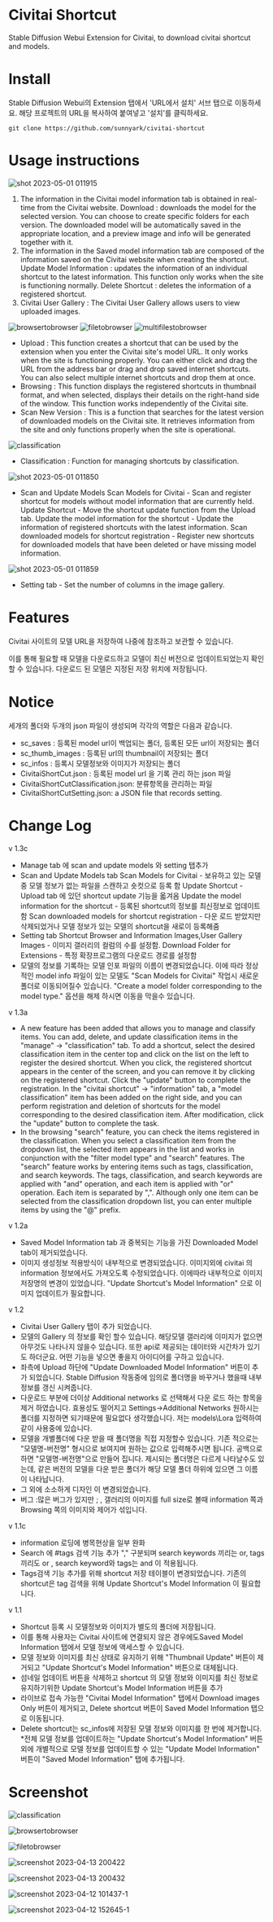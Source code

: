 # Civitai Shortcut

Stable Diffusion Webui Extension for Civitai, to download civitai shortcut and models.

# Install

Stable Diffusion Webui의 Extension 탭에서 'URL에서 설치' 서브 탭으로 이동하세요. 해당 프로젝트의 URL을 복사하여 붙여넣고 '설치'를 클릭하세요.

    git clone https://github.com/sunnyark/civitai-shortcut

# Usage instructions

![shot 2023-05-01 011915](https://user-images.githubusercontent.com/40237431/235365101-a5754678-8318-446e-85e2-2243fa892400.png)

1. The information in the Civitai model information tab is obtained in real-time from the Civitai website.
   Download : downloads the model for the selected version. You can choose to create specific folders for each version. The downloaded model will be automatically saved in the appropriate location, and a preview image and info will be generated together with it.
2. The information in the Saved model information tab are composed of the information saved on the Civitai website when creating the shortcut.
   Update Model Information : updates the information of an individual shortcut to the latest information. This function only works when the site is functioning normally.
   Delete Shortcut : deletes the information of a registered shortcut.
3. Civitai User Gallery : The Civitai User Gallery allows users to view uploaded images.

![browsertobrowser](https://user-images.githubusercontent.com/40237431/233503898-53fd19d2-13bf-4b05-801e-265472bac1b5.gif)
![filetobrowser](https://user-images.githubusercontent.com/40237431/233503915-0ebc4c6e-2218-4722-a83e-7d83d5580571.gif)
![multifilestobrowser](https://user-images.githubusercontent.com/40237431/233578034-d8920f29-a66e-4939-b6c1-cb760d809c13.gif)

* Upload : This function creates a shortcut that can be used by the extension when you enter the Civitai site's model URL. It only works when the site is functioning properly. You can either click and drag the URL from the address bar or drag and drop saved internet shortcuts. You can also select multiple internet shortcuts and drop them at once.
* Browsing : This function displays the registered shortcuts in thumbnail format, and when selected, displays their details on the right-hand side of the window. This function works independently of the Civitai site.
* Scan New Version : This is a function that searches for the latest version of downloaded models on the Civitai site. It retrieves information from the site and only functions properly when the site is operational.

![classification](https://user-images.githubusercontent.com/40237431/235164869-602163e8-9531-46ef-a0bb-49bc12456a06.gif)

* Classification : Function for managing shortcuts by classification.

![shot 2023-05-01 011850](https://user-images.githubusercontent.com/40237431/235365080-047f20a9-1a66-4a0d-9592-2fb63f67dcab.png)

* Scan and Update Models
  Scan Models for Civitai - Scan and register shortcut for models without model information that are currently held.
  Update Shortcut - Move the shortcut update function from the Upload tab.
  Update the model information for the shortcut - Update the information of registered shortcuts with the latest information.
  Scan downloaded models for shortcut registration - Register new shortcuts for downloaded models that have been deleted or have missing model information.

![shot 2023-05-01 011859](https://user-images.githubusercontent.com/40237431/235365087-7357c1ea-754e-42cc-8ee7-7c0feb89bbbf.png)

* Setting tab - Set the number of columns in the image gallery.

# Features

Civitai 사이트의 모델 URL을 저장하여 나중에 참조하고 보관할 수 있습니다.

이를 통해 필요할 때 모델을 다운로드하고 모델이 최신 버전으로 업데이트되었는지 확인할 수 있습니다.
다운로드 된 모델은 지정된 저장 위치에 저장됩니다.

# Notice

세개의 폴더와 두개의 json 파일이 생성되며 각각의 역할은 다음과 같습니다.

* sc_saves : 등록된 model url이 백업되는 폴더, 등록된 모든 url이 저장되는 폴더
* sc_thumb_images : 등록된 url의 thumbnail이 저장되는 폴더
* sc_infos : 등록시 모델정보와 이미지가 저장되는 폴더
* CivitaiShortCut.json : 등록된 model url 을 기록 관리 하는  json 파일
* CivitaiShortCutClassification.json: 분류항목을 관리하는 파일
* CivitaiShortCutSetting.json: a JSON file that records setting.

# Change Log

v 1.3c

* Manage tab 에 scan and update models 와 setting 탭추가
* Scan and Update Models tab
  Scan Models for Civitai - 보유하고 있는 모델중 모델 정보가 없는 파일을 스캔하고 숏컷으로 등록 함
  Update Shortcut - Upload tab 에 있던 shortcut update 기능을 옯겨옴
  Update the model information for the shortcut - 등록된 shortcut의 정보를 최신정보로 업데이트함
  Scan downloaded models for shortcut registration - 다운 로드 받았지만 삭제되었거나 모델 정보가 있는 모델의 shortcut을 새로이 등록해줌
* Setting tab
  Shortcut Browser and Information Images,User Gallery Images - 이미지 갤러리의 컬럼의 수를 설정함.
  Download Folder for Extensions - 특정 확장프로그램의 다운로드 경로를 설정함
* 모델의 정보를 기록하는 모델 인포 파일의 이름이 변경되었습니다.
  이에 따라 정상적인 model info 파일이 있는 모델도 "Scan Models for Civitai" 작업시 새로운 폴더로 이동되어질수 있습니다.
  "Create a model folder corresponding to the model type." 옵션을 해제 하시면 이동을 막을수 있습니다.

v 1.3a

* A new feature has been added that allows you to manage and classify items.
  You can add, delete, and update classification items in the "manage" -> "classification" tab.
  To add a shortcut, select the desired classification item in the center top and click on the list on the left to register the desired shortcut. When you click, the registered shortcut appears in the center of the screen, and you can remove it by clicking on the registered shortcut.
  Click the "update" button to complete the registration.
  In the "civitai shortcut" -> "information" tab, a "model classification" item has been added on the right side, and you can perform registration and deletion of shortcuts for the model corresponding to the desired classification item.
  After modification, click the "update" button to complete the task.
* In the browsing "search" feature, you can check the items registered in the classification.
  When you select a classification item from the dropdown list, the selected item appears in the list and works in conjunction with the "filter model type" and "search" features.
  The "search" feature works by entering items such as tags, classification, and search keywords.
  The tags, classification, and search keywords are applied with "and" operation, and each item is applied with "or" operation. Each item is separated by ",".
  Although only one item can be selected from the classification dropdown list, you can enter multiple items by using the "@" prefix.

v 1.2a

* Saved Model Information tab 과 중복되는 기능을 가진 Downloaded Model tab이 제거되었습니다.
* 이미지 생성정보 적용방식이 내부적으로 변경되었습니다.
  이미지외에 civitai 의 information 정보에서도 가져오도록 수정되었습니다.
  이에따라 내부적으로 이미지 저장명의 변경이 있었습니다. "Update Shortcut's Model Information" 으로 이미지 업데이트가 필요합니다.

v 1.2

* Civitai User Gallery 탭이 추가 되었습니다.
* 모델의 Gallery 의 정보를 확인 할수 있습니다. 해당모델 갤러리에 이미지가 없으면 아무것도 나타나지 않을수 있습니다.
  또한 api로 제공되는 데이터와 시간차가 있기도 하더군요.
  어떤 기능을 넣으면 좋을지 아이디어를 구하고 있습니다.
* 좌측에 Upload 하단에 "Update Downloaded Model Information" 버튼이 추가 되었습니다.
  Stable Diffusion 작동중에 임의로 폴더명을 바꾸거나 했을때 내부 정보를 갱신 시켜줍니다.
* 다운로드 부분에 더이상 Additional networks 로 선택해서 다운 로드 하는 항목을 제거 하였습니다.
  효용성도 떨어지고 Settings->Additional Networks 원하시는 폴더를 지정하면 되기때문에 필요없다 생각했습니다.
  저는 models\Lora 입력하여 같이 사용중에 있습니다.
* 모델을 개별폴더에 다운 받을 때 폴더명을 직접 지정할수 있습니다.
  기존 적으로는 "모델명-버전명" 형시으로 보여지며 원하는 값으로 입력해주시면 됩니다.
  공백으로 하면 "모델명-버전명"으로 만들어 집니다.
  제시되는 폴더명은 다르게 나타날수도 있는데,
  같은 버전의 모델을 다운 받은 폴더가 해당 모델 폴더 하위에 있으면 그 이름이 나타납니다.
* 그 외에 소소하게 디자인 이 변경되었습니다.
* 버그 :많은 버그가 있지만 ; , 갤러리의 이미지를 full size로 볼때 information 쪽과 Browsing 쪽의 이미지와 제어가 섞입니다.

v 1.1c

* information 로딩에 병목현상을 일부 완화
* Search 에 #tags 검색 기능 추가
  "," 구분되며 search keywords 끼리는 or, tags 끼리도 or , search keyword와 tags는 and 이 적용됩니다.
* Tags검색 기능 추가를 위해 shortcut 저장 테이블이 변경되었습니다.
  기존의 shortcut은 tag 검색을 위해 Update Shortcut's Model Information 이 필요합니다.

v 1.1

* Shortcut 등록 시 모델정보와 이미지가 별도의 폴더에 저장됩니다.
* 이를 통해 사용자는 Civitai 사이트에 연결되지 않은 경우에도Saved Model Information 탭에서 모델 정보에 액세스할 수 있습니다.
* 모델 정보와 이미지를 최신 상태로 유지하기 위해 "Thumbnail Update" 버튼이 제거되고 "Update Shortcut's Model Information" 버튼으로 대체됩니다.
* 섬네일 업데이트 버튼을 삭제하고 shortcut 의 모델 정보와 이미지를 최신 정보로 유지하기위한 Update Shortcut's Model Information 버튼을 추가
* 라이브로 접속 가능한 "Civitai Model Information" 탭에서 Download images Only 버튼이 제거되고, Delete shortcut 버튼이 Saved Model Information 탭으로 이동됩니다.
* Delete shortcut는 sc_infos에 저장된 모델 정보와 이미지를 한 번에 제거합니다.
  *전체 모델 정보를 업데이트하는 "Update Shortcut's Model Information" 버튼 외에 개별적으로 모델 정보를 업데이트할 수 있는 "Update Model Information" 버튼이 "Saved Model Information" 탭에 추가됩니다.

# Screenshot

![classification](https://user-images.githubusercontent.com/40237431/235164869-602163e8-9531-46ef-a0bb-49bc12456a06.gif)

![browsertobrowser](https://user-images.githubusercontent.com/40237431/233503936-cdf04502-04ee-41f3-8bd0-20349bc09f4a.gif)

![filetobrowser](https://user-images.githubusercontent.com/40237431/233503941-1e3ede4e-07e8-4b6e-9708-ab42a9cab566.gif)

![screenshot 2023-04-13 200422](https://user-images.githubusercontent.com/40237431/231810541-c91471e5-e7ae-4d3c-a825-2bfed6746b73.png)

![screenshot 2023-04-13 200432](https://user-images.githubusercontent.com/40237431/231810585-63f6bffd-defa-4582-a7da-750dae29f589.png)

![screenshot 2023-04-12 101437-1](https://user-images.githubusercontent.com/40237431/231810628-c962429a-5b0b-46a9-9cb4-fe52a9e4d998.png)

![screenshot 2023-04-12 152645-1](https://user-images.githubusercontent.com/40237431/231810678-19876694-d023-4f62-960d-9ce774cccf67.png)
